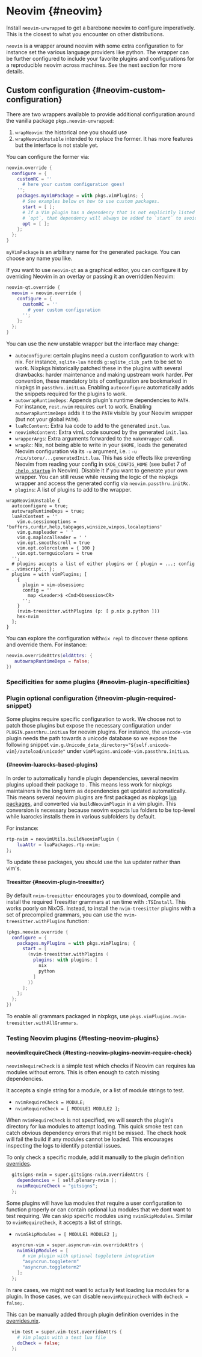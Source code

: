 # Neovim {#neovim}

Install `neovim-unwrapped` to get a barebone neovim to configure imperatively.
This is the closest to what you encounter on other distributions.

`neovim` is a wrapper around neovim with some extra configuration to for
instance set the various language providers like python.
The wrapper can be further configured to include your favorite plugins and
configurations for a reproducible neovim across machines.
See the next section for more details.

## Custom configuration {#neovim-custom-configuration}

There are two wrappers available to provide additional configuration around the vanilla package `pkgs.neovim-unwrapped`:

1. `wrapNeovim`: the historical one you should use
2. `wrapNeovimUnstable` intended to replace the former. It has more features but
   the interface is not stable yet.

You can configure the former via:

```nix
neovim.override {
  configure = {
    customRC = ''
      # here your custom configuration goes!
    '';
    packages.myVimPackage = with pkgs.vimPlugins; {
      # See examples below on how to use custom packages.
      start = [ ];
      # If a Vim plugin has a dependency that is not explicitly listed in
      # `opt`, that dependency will always be added to `start` to avoid confusion.
      opt = [ ];
    };
  };
}
```

`myVimPackage` is an arbitrary name for the generated package. You can choose any name you like.

If you want to use `neovim-qt` as a graphical editor, you can configure it by overriding Neovim in an overlay
or passing it an overridden Neovim:

```nix
neovim-qt.override {
  neovim = neovim.override {
    configure = {
      customRC = ''
        # your custom configuration
      '';
    };
  };
}
```

You can use the new unstable wrapper but the interface may change:

- `autoconfigure`: certain plugins need a custom configuration to work with nix.
  For instance, `sqlite-lua` needs `g:sqlite_clib_path` to be set to work. Nixpkgs historically patched these in the plugins with several drawbacks: harder maintenance and making upstream work harder. Per convention, these mandatory bits of configuration are bookmarked in nixpkgs in `passthru.initLua`. Enabling `autoconfigure` automatically adds the snippets required for the plugins to work.
- `autowrapRuntimeDeps`: Appends plugin's runtime dependencies to `PATH`. For instance, `rest.nvim` requires `curl` to work. Enabling `autowrapRuntimeDeps` adds it to the `PATH` visible by your Neovim wrapper (but not your global `PATH`).
- `luaRcContent`: Extra lua code to add to the generated `init.lua`.
- `neovimRcContent`: Extra vimL code sourced by the generated `init.lua`.
- `wrapperArgs`: Extra arguments forwarded to the `makeWrapper` call.
- `wrapRc`: Nix, not being able to write in your `$HOME`, loads the
  generated Neovim configuration via its `-u` argument, i.e. : `-u /nix/store/...generatedInit.lua`. This has side effects like preventing Neovim from reading your config in `$XDG_CONFIG_HOME` (see bullet 7 of [`:help startup`](https://neovim.io/doc/user/starting.html#_initialization) in Neovim). Disable it if you want to generate your own wrapper. You can still reuse while reusing the logic of the nixpkgs wrapper and access the generated config via `neovim.passthru.initRc`.
- `plugins`: A list of plugins to add to the wrapper.

```
wrapNeovimUnstable {
  autoconfigure = true;
  autowrapRuntimeDeps = true;
  luaRcContent = ''
    vim.o.sessionoptions = 'buffers,curdir,help,tabpages,winsize,winpos,localoptions'
    vim.g.mapleader = ' '
    vim.g.maplocalleader = ' '
    vim.opt.smoothscroll = true
    vim.opt.colorcolumn = { 100 }
    vim.opt.termguicolors = true
  '';
  # plugins accepts a list of either plugins or { plugin = ...; config = ..vimscript.. };
  plugins = with vimPlugins; [
    {
      plugin = vim-obsession;
      config = ''
        map <Leader>$ <Cmd>Obsession<CR>
      '';
    }
    (nvim-treesitter.withPlugins (p: [ p.nix p.python ]))
    hex-nvim
  ];
}
```

You can explore the configuration with`nix repl` to discover these options and
override them. For instance:

```nix
neovim.overrideAttrs(oldAttrs: {
   autowrapRuntimeDeps = false;
})
```

### Specificities for some plugins {#neovim-plugin-specificities}

### Plugin optional configuration {#neovim-plugin-required-snippet}

Some plugins require specific configuration to work. We choose not to
patch those plugins but expose the necessary configuration under
`PLUGIN.passthru.initLua` for neovim plugins. For instance, the `unicode-vim` plugin
needs the path towards a unicode database so we expose the following snippet `vim.g.Unicode_data_directory="${self.unicode-vim}/autoload/unicode"` under `vimPlugins.unicode-vim.passthru.initLua`.

#### {#neovim-luarocks-based-plugins}

In order to automatically handle plugin dependencies, several neovim plugins
upload their package to [](www.luarocks.org). This means less work for nixpkgs maintainers in the long term as dependencies get updated automatically.
This means several neovim plugins are first packaged as nixpkgs [lua
packages](#packaging-a-library-on-luarocks), and converted via `buildNeovimPlugin` in
a vim plugin. This conversion is necessary because neovim expects lua folders to be
top-level while luarocks installs them in various subfolders by default.

For instance:

```nix
rtp-nvim = neovimUtils.buildNeovimPlugin {
    luaAttr = luaPackages.rtp-nvim;
};
```

To update these packages, you should use the lua updater rather than vim's.

#### Treesitter {#neovim-plugin-treesitter}

By default `nvim-treesitter` encourages you to download, compile and install
the required Treesitter grammars at run time with `:TSInstall`. This works
poorly on NixOS. Instead, to install the `nvim-treesitter` plugins with a set
of precompiled grammars, you can use the `nvim-treesitter.withPlugins` function:

```nix
(pkgs.neovim.override {
  configure = {
    packages.myPlugins = with pkgs.vimPlugins; {
      start = [
        (nvim-treesitter.withPlugins (
          plugins: with plugins; [
            nix
            python
          ]
        ))
      ];
    };
  };
})
```

To enable all grammars packaged in nixpkgs, use `pkgs.vimPlugins.nvim-treesitter.withAllGrammars`.

### Testing Neovim plugins {#testing-neovim-plugins}

#### neovimRequireCheck {#testing-neovim-plugins-neovim-require-check}

`neovimRequireCheck` is a simple test which checks if Neovim can requires lua modules without errors. This is often enough to catch missing dependencies.

It accepts a single string for a module, or a list of module strings to test.

- `nvimRequireCheck = MODULE;`
- `nvimRequireCheck = [ MODULE1 MODULE2 ];`

When `nvimRequireCheck` is not specified, we will search the plugin's directory for lua modules to attempt loading. This quick smoke test can catch obvious dependency errors that might be missed.
The check hook will fail the build if any modules cannot be loaded. This encourages inspecting the logs to identify potential issues.

To only check a specific module, add it manually to the plugin definition [overrides](https://github.com/NixOS/nixpkgs/blob/master/pkgs/applications/editors/vim/plugins/overrides.nix).

```nix
  gitsigns-nvim = super.gitsigns-nvim.overrideAttrs {
    dependencies = [ self.plenary-nvim ];
    nvimRequireCheck = "gitsigns";
  };
```

Some plugins will have lua modules that require a user configuration to function properly or can contain optional lua modules that we dont want to test requiring.
We can skip specific modules using `nvimSkipModules`. Similar to `nvimRequireCheck`, it accepts a list of strings.

- `nvimSkipModules = [ MODULE1 MODULE2 ];`

```nix
  asyncrun-vim = super.asyncrun-vim.overrideAttrs {
    nvimSkipModules = [
      # vim plugin with optional toggleterm integration
      "asyncrun.toggleterm"
      "asyncrun.toggleterm2"
    ];
  };
```

In rare cases, we might not want to actually test loading lua modules for a plugin. In those cases, we can disable `neovimRequireCheck` with `doCheck = false;`.

This can be manually added through plugin definition overrides in the [overrides.nix](https://github.com/NixOS/nixpkgs/blob/master/pkgs/applications/editors/vim/plugins/overrides.nix).

```nix
  vim-test = super.vim-test.overrideAttrs {
    # Vim plugin with a test lua file
    doCheck = false;
  };
```
